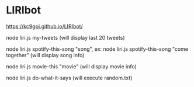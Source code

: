 # LIRIbot
https://kc9gpj.github.io/LIRIbot/

node liri.js my-tweets (will display last 20 tweets)

node liri.js spotify-this-song "song", ex: node liri.js spotify-this-song "come together" (will display song info)
	
node liri.js movie-this "movie" (will display movie info)

node liri.js do-what-it-says (will execute random.txt)
